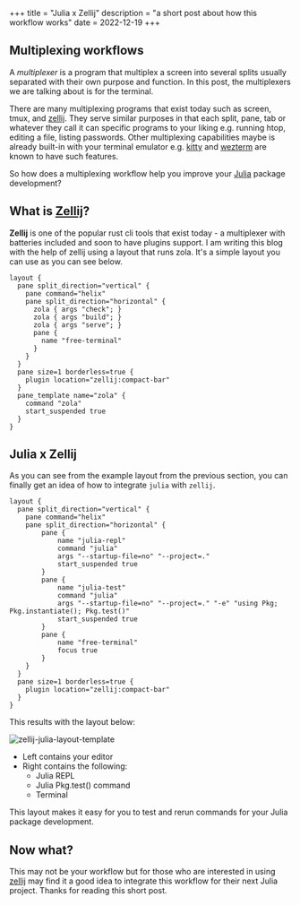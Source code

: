 +++
title = "Julia x Zellij"
description = "a short post about how this workflow works"
date = 2022-12-19
+++

## Multiplexing workflows

A _multiplexer_ is a program that multiplex a screen into several splits usually separated
with their own purpose and function. In this post, the multiplexers we are talking about is
for the terminal.

There are many multiplexing programs that exist today such as screen, tmux, and [zellij][zellij].
They serve similar purposes in that each split, pane, tab or whatever they call it can specific 
programs to your liking e.g. running htop, editing a file, listing passwords. Other multiplexing
capabilities maybe is already built-in with your terminal emulator e.g. [kitty][kitty] and [wezterm][wezterm]
are known to have such features.

So how does a multiplexing workflow help you improve your [Julia][julia] package development?

## What is [Zellij][zellij]?

**Zellij** is one of the popular rust cli tools that exist today - a multiplexer with batteries included and
soon to have plugins support. I am writing this blog with the help of zellij using a layout
that runs zola. It's a simple layout you can use as you can see below.

```kdl
layout {
  pane split_direction="vertical" {
    pane command="helix"
    pane split_direction="horizontal" {
      zola { args "check"; }
      zola { args "build"; }
      zola { args "serve"; }
      pane {
      	name "free-terminal"
      }
    }
  }
  pane size=1 borderless=true {
    plugin location="zellij:compact-bar"
  }
  pane_template name="zola" {
    command "zola"
    start_suspended true
  }
}
```

## Julia x Zellij

As you can see from the example layout from the previous section, you can finally get an idea
of how to integrate `julia` with `zellij`. 

```kdl
layout {
  pane split_direction="vertical" {
  	pane command="helix"
  	pane split_direction="horizontal" {
  		pane {
  			name "julia-repl"
  			command "julia"
  			args "--startup-file=no" "--project=." 
  			start_suspended true
  		}
  		pane {
  			name "julia-test"
  			command "julia"
  			args "--startup-file=no" "--project=." "-e" "using Pkg; Pkg.instantiate(); Pkg.test()"
  			start_suspended true
  		}
  		pane {
  			name "free-terminal"
  			focus true
  		}
  	}
  }
  pane size=1 borderless=true {
  	plugin location="zellij:compact-bar"
  }
}
```

This results with the layout below: 

![zellij-julia-layout-template](./blog-6-julia-template-zellij.png)

- Left contains your editor
- Right contains the following:
  - Julia REPL
  - Julia Pkg.test() command
  - Terminal

This layout makes it easy for you to test and rerun commands for your Julia package development.

## Now what?

This may not be your workflow but for those who are interested in using [zellij][zellij] may find it a good
idea to integrate this workflow for their next Julia project. Thanks for reading this short post.

[kitty]: https://sw.kovidgoyal.net/kitty/
[wezterm]: https://wezfurlong.org/wezterm/
[zellij]: https://zellij.dev
[julia]: https://julialang.org